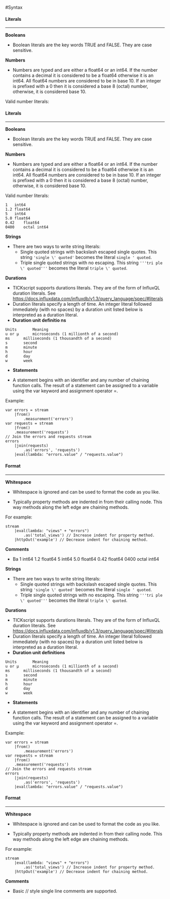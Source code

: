 #Syntax

#### Literals
****
**Booleans**

* Boolean literals are the key words TRUE and FALSE. They are case sensitive.

**Numbers**

* Numbers are typed and are either a float64 or an int64. If the number contains a decimal it is considered to be a float64 otherwise it is an int64. All float64 numbers are considered to be in base 10. If an integer is prefixed with a 0 then it is considered a base 8 (octal) number, otherwise, it is considered base 10.

Valid number literals:
#### Literals
****
**Booleans**

* Boolean literals are the key words TRUE and FALSE. They are case sensitive.

**Numbers**

* Numbers are typed and are either a float64 or an int64. If the number contains a decimal it is considered to be a float64 otherwise it is an int64. All float64 numbers are considered to be in base 10. If an integer is prefixed with a 0 then it is considered a base 8 (octal) number, otherwise, it is considered base 10.

Valid number literals:

    1 	int64
    1.2	float64
    5	int64
    5.0	float64
    0.42	float64
    0400	octal int64

**Strings**

* There are two ways to write string literals:
	* Single quoted strings with backslash escaped single quotes.
	 This string `'single \' quoted'` becomes the literal `single ' quoted`.
	* Triple single quoted strings with no escaping.
	This string `'''tri
ple \' quoted'''` becomes the literal `triple \' quoted`.

**Durations**

* TICKscript supports durations literals. They are of the form of InfluxQL duration literals. See https://docs.influxdata.com/influxdb/v1.3/query_language/spec/#literals
* Duration literals specify a length of time. An integer literal followed immediately (with no spaces) by a duration unit listed below is interpreted as a duration literal.
* **Duration unit definitio
ns**
```
Units 		Meaning
u or µ 		microseconds (1 millionth of a second)
ms 		milliseconds (1 thousandth of a second)
s 		second
m 		minute
h 		hour
d 		day
w 		week
```
* **Statements**

* A statement begins with an identifier and any number of chaining function calls. The result of a statement can be assigned to a variable using the var keyword and assignment operator =.

Example:
```
var errors = stream
    |from()
        .measurement('errors')
var requests = stream
    |from()
    .measurement('requests')
// Join the errors and requests stream
errors
    |join(requests)
        .as('errors', 'requests')
    |eval(lambda: "errors.value" / "requests.value")
```
#### Format
***

**Whitespace**

* Whitespace is ignored and can be used to format the code as you like.

* Typically property methods are indented in from their calling node. This way methods along the left edge are chaining methods.

For example:
```
stream
    |eval(lambda: "views" + "errors")
        .as('total_views') // Increase indent for property method.
    |httpOut('example') // Decrease indent for chaining method.
```
**Comments**

* Ba
    1 	int64
    1.2	float64
    5		int64
    5.0	float64
    0.42	float64
    0400	octal int64

**Strings**

* There are two ways to write string literals:
	* Single quoted strings with backslash escaped single quotes.
	 This string `'single \' quoted'` becomes the literal `single ' quoted`.
	* Triple single quoted strings with no escaping.
	This string `'''tri
ple \' quoted'''` becomes the literal `triple \' quoted`.

**Durations**

* TICKscript supports durations literals. They are of the form of InfluxQL duration literals. See https://docs.influxdata.com/influxdb/v1.3/query_language/spec/#literals
* Duration literals specify a length of time. An integer literal followed immediately (with no spaces) by a duration unit listed below is interpreted as a duration literal.
* **Duration unit definitions**
```
Units 		Meaning
u or µ 		microseconds (1 millionth of a second)
ms 		milliseconds (1 thousandth of a second)
s 		second
m 		minute
h 		hour
d 		day
w 		week
```
* **Statements**

* A statement begins with an identifier and any number of chaining function calls. The result of a statement can be assigned to a variable using the var keyword and assignment operator =.

Example:
```
var errors = stream
    |from()
        .measurement('errors')
var requests = stream
    |from()
    .measurement('requests')
// Join the errors and requests stream
errors
    |join(requests)
        .as('errors', 'requests')
    |eval(lambda: "errors.value" / "requests.value")
```
#### Format
***

**Whitespace**

* Whitespace is ignored and can be used to format the code as you like.

* Typically property methods are indented in from their calling node. This way methods along the left edge are chaining methods.

For example:
```
stream
    |eval(lambda: "views" + "errors")
        .as('total_views') // Increase indent for property method.
    |httpOut('example') // Decrease indent for chaining method.
```
**Comments**

* Basic // style single line comments are supported.